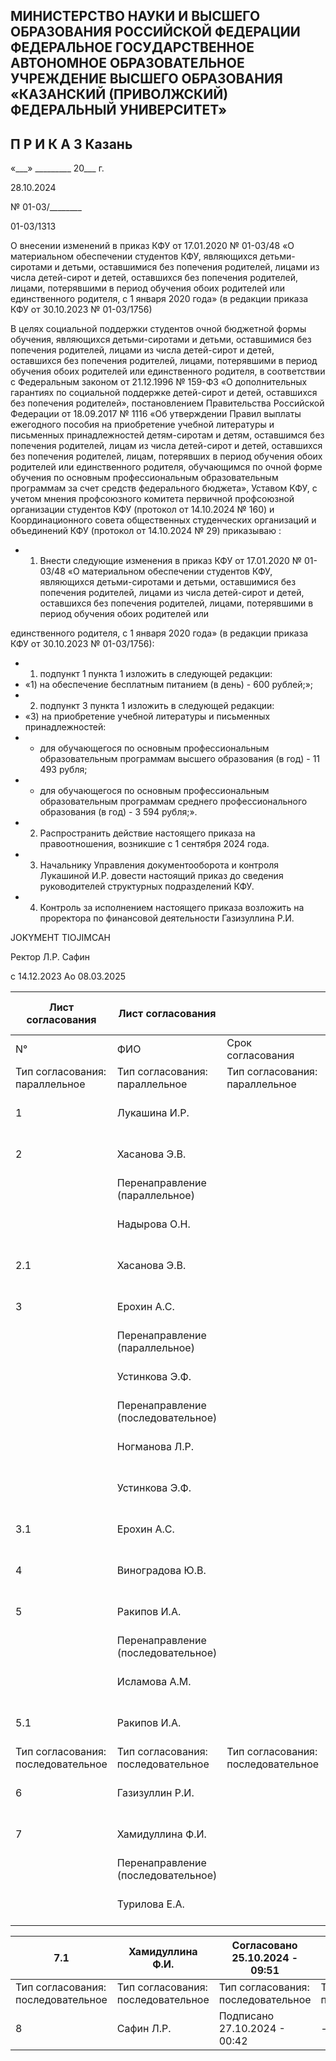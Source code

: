 <!-- image -->

## МИНИСТЕРСТВО НАУКИ И ВЫСШЕГО ОБРАЗОВАНИЯ РОССИЙСКОЙ ФЕДЕРАЦИИ ФЕДЕРАЛЬНОЕ ГОСУДАРСТВЕННОЕ АВТОНОМНОЕ ОБРАЗОВАТЕЛЬНОЕ УЧРЕЖДЕНИЕ ВЫСШЕГО ОБРАЗОВАНИЯ «КАЗАНСКИЙ (ПРИВОЛЖСКИЙ) ФЕДЕРАЛЬНЫЙ УНИВЕРСИТЕТ»

## П Р И К А З Казань

«\_\_\_» \_\_\_\_\_\_\_\_\_ 20\_\_\_ г.

28.10.2024

№ 01-03/\_\_\_\_\_\_\_\_

01-03/1313

О внесении изменений в приказ КФУ от 17.01.2020 № 01-03/48 «О материальном обеспечении студентов КФУ, являющихся детьми-сиротами и детьми, оставшимися без попечения родителей, лицами из числа детей-сирот и детей, оставшихся без попечения родителей, лицами, потерявшими в период обучения обоих родителей или единственного родителя, с 1 января 2020 года» (в редакции приказа КФУ от 30.10.2023 № 01-03/1756)

В  целях  социальной  поддержки  студентов  очной  бюджетной  формы  обучения, являющихся детьми-сиротами и детьми, оставшимися без попечения родителей, лицами из числа детей-сирот и детей, оставшихся без попечения родителей, лицами, потерявшими в период обучения обоих родителей или единственного родителя, в соответствии с Федеральным  законом от 21.12.1996 № 159-ФЗ «О дополнительных гарантиях по социальной  поддержке  детей-сирот  и  детей,  оставшихся  без  попечения  родителей», постановлением  Правительства Российской Федерации  от 18.09.2017 №  1116 «Об утверждении Правил выплаты ежегодного пособия на приобретение учебной литературы и письменных принадлежностей детям-сиротам и детям, оставшимся без попечения родителей,  лицам  из  числа  детей-сирот  и  детей,  оставшихся  без  попечения  родителей, лицам,  потерявших  в  период  обучения  обоих  родителей  или  единственного  родителя, обучающимся по очной форме обучения по основным профессиональным образовательным программам  за  счет  средств  федерального  бюджета»,  Уставом  КФУ,  с  учетом  мнения профсоюзного комитета первичной профсоюзной организации студентов КФУ (протокол от 14.10.2024 № 160) и Координационного совета общественных студенческих организаций и объединений КФУ (протокол от  14.10.2024 №  29) приказываю :

- 1. Внести следующие изменения в приказ КФУ от 17.01.2020 № 01-03/48 «О материальном  обеспечении  студентов  КФУ,  являющихся  детьми-сиротами  и  детьми, оставшимися без попечения родителей, лицами из числа детей-сирот и детей, оставшихся без попечения родителей, лицами, потерявшими в период обучения обоих родителей или

единственного родителя, с 1 января 2020 года» (в редакции приказа КФУ от  30.10.2023 № 01-03/1756):

- 1) подпункт 1 пункта 1 изложить в следующей редакции:
- «1) на обеспечение бесплатным питанием (в день) - 600 рублей;»;
- 2)   подпункт 3 пункта 1 изложить в следующей редакции:
- «3) на приобретение учебной литературы и письменных принадлежностей:
- - для обучающегося по основным профессиональным образовательным программам высшего образования (в год) - 11 493 рубля;
- - для обучающегося по основным профессиональным образовательным программам среднего профессионального образования (в год) - 3 594 рубля;».
- 2. Распространить действие настоящего приказа на правоотношения, возникшие с 1 сентября 2024 года.
- 3. Начальнику Управления документооборота и контроля Лукашиной И.Р. довести настоящий приказ до сведения руководителей структурных подразделений КФУ.
- 4. Контроль  за  исполнением  настоящего  приказа  возложить  на  проректора  по финансовой деятельности Газизуллина Р.И.

JOKYMEHT TIOJIMCAH

Ректор                                                                                                                            Л.Р. Сафин

c 14.12.2023 Ao 08.03.2025

| Лист согласования                  | Лист согласования                  |                                    | Тип согласования: смешанное        | Тип согласования: смешанное        |
|------------------------------------|------------------------------------|------------------------------------|------------------------------------|------------------------------------|
| N°                                 | ФИО                                | Срок согласования                  | Результат согласования             | Замечания                          |
| Тип согласования: параллельное     | Тип согласования: параллельное     | Тип согласования: параллельное     | Тип согласования: параллельное     | Тип согласования: параллельное     |
| 1                                  | Лукашина И.Р.                      |                                    | Согласовано 22.10.2024 - 09:42     | -                                  |
| 2                                  | Хасанова Э.В.                      |                                    | Перенаправлено 22.10.2024 - 09:13  | -                                  |
|                                    | Перенаправление (параллельное)     |                                    |                                    |                                    |
|                                    | Надырова О.Н.                      |                                    | Согласовано 22.10.2024 - 13:19     | -                                  |
| 2.1                                | Хасанова Э.В.                      |                                    | Согласовано 22.10.2024 - 16:23     | -                                  |
| 3                                  | Ерохин А.С.                        |                                    | Перенаправлено 22.10.2024 - 07:22  | -                                  |
|                                    | Перенаправление (параллельное)     |                                    |                                    |                                    |
|                                    | Устинкова Э.Ф.                     |                                    | Перенаправлено 22.10.2024 - 09:07  | -                                  |
|                                    | Перенаправление (последовательное) |                                    |                                    |                                    |
|                                    | Ногманова Л.Р.                     |                                    | Согласовано 22.10.2024 - 12:01     | -                                  |
|                                    | Устинкова Э.Ф.                     |                                    | Согласовано 22.10.2024 - 14:33     | -                                  |
| 3.1                                | Ерохин А.С.                        |                                    | Согласовано 22.10.2024 - 18:02     | -                                  |
| 4                                  | Виноградова Ю.В.                   |                                    | Согласовано 22.10.2024 - 07:59     | -                                  |
| 5                                  | Ракипов И.А.                       |                                    | Перенаправлено 22.10.2024 - 12:00  | -                                  |
|                                    | Перенаправление (последовательное) |                                    |                                    |                                    |
|                                    | Исламова А.М.                      |                                    | Согласовано 23.10.2024 - 12:25     | -                                  |
| 5.1                                | Ракипов И.А.                       |                                    | Согласовано 24.10.2024 - 19:43     | -                                  |
| Тип согласования: последовательное | Тип согласования: последовательное | Тип согласования: последовательное | Тип согласования: последовательное | Тип согласования: последовательное |
| 6                                  | Газизуллин Р.И.                    |                                    | Согласовано 24.10.2024 - 23:13     | -                                  |
| 7                                  | Хамидуллина Ф.И.                   |                                    | Перенаправлено 25.10.2024 - 09:39  | -                                  |
|                                    | Перенаправление (последовательное) |                                    |                                    |                                    |
|                                    | Турилова Е.А.                      |                                    | Согласовано 25.10.2024 - 09:42     | -                                  |

| 7.1                                | Хамидуллина Ф.И.                   | Согласовано 25.10.2024 - 09:51     | -                                  |
|------------------------------------|------------------------------------|------------------------------------|------------------------------------|
| Тип согласования: последовательное | Тип согласования: последовательное | Тип согласования: последовательное | Тип согласования: последовательное |
| 8                                  | Сафин Л.Р.                         | Подписано 27.10.2024 - 00:42       | -                                  |